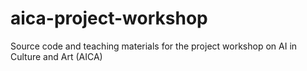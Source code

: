 # aica-project-workshop
Source code and teaching materials for the project workshop on AI in Culture and Art (AICA)

